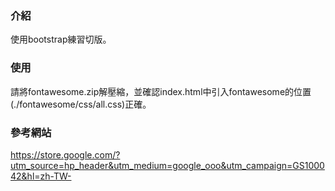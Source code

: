 ### 介紹
使用bootstrap練習切版。

### 使用
請將fontawesome.zip解壓縮，並確認index.html中引入fontawesome的位置(./fontawesome/css/all.css)正確。



### 參考網站
https://store.google.com/?utm_source=hp_header&utm_medium=google_ooo&utm_campaign=GS100042&hl=zh-TW-



